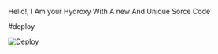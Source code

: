Hello!, I Am your Hydroxy With A new And Unique Sorce Code


#deploy

[![Deploy](https://www.herokucdn.com/deploy/button.svg)](https://heroku.com/deploy?template=https://github.com/shivamsharma16-beep/missdeliriousbot )
